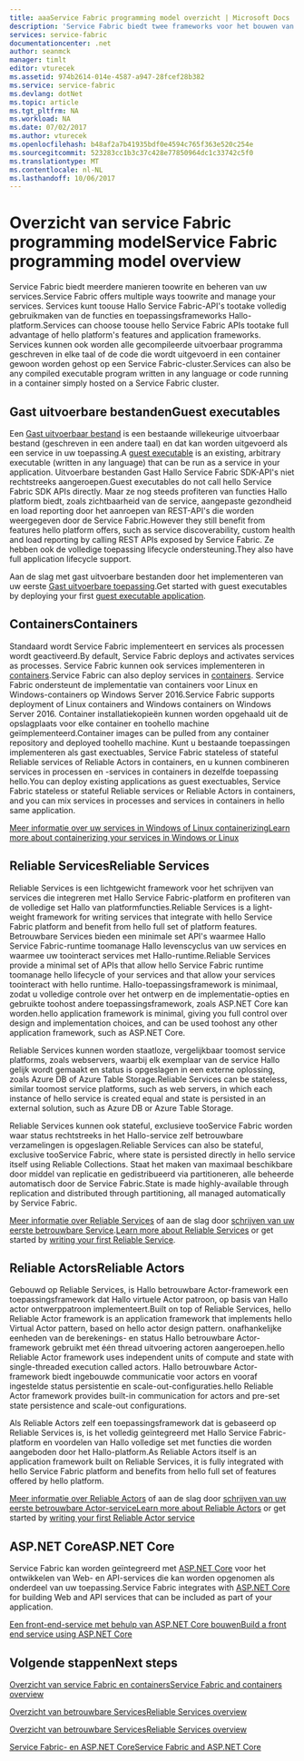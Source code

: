 ```yaml
---
title: aaaService Fabric programming model overzicht | Microsoft Docs
description: 'Service Fabric biedt twee frameworks voor het bouwen van services: Hallo actor framework en Hallo serviceframework. Ze bieden verschillende verschillen in eenvoud en controle.'
services: service-fabric
documentationcenter: .net
author: seanmck
manager: timlt
editor: vturecek
ms.assetid: 974b2614-014e-4587-a947-28fcef28b382
ms.service: service-fabric
ms.devlang: dotNet
ms.topic: article
ms.tgt_pltfrm: NA
ms.workload: NA
ms.date: 07/02/2017
ms.author: vturecek
ms.openlocfilehash: b48af2a7b41935bdf0e4594c765f363e520c254e
ms.sourcegitcommit: 523283cc1b3c37c428e77850964dc1c33742c5f0
ms.translationtype: MT
ms.contentlocale: nl-NL
ms.lasthandoff: 10/06/2017
---
```

# <a name="service-fabric-programming-model-overview"></a><span data-ttu-id="5546a-104">Overzicht van service Fabric programming model</span><span class="sxs-lookup"><span data-stu-id="5546a-104">Service Fabric programming model overview</span></span>
<span data-ttu-id="5546a-105">Service Fabric biedt meerdere manieren toowrite en beheren van uw services.</span><span class="sxs-lookup"><span data-stu-id="5546a-105">Service Fabric offers multiple ways toowrite and manage your services.</span></span> <span data-ttu-id="5546a-106">Services kunt toouse Hallo Service Fabric-API's tootake volledig gebruikmaken van de functies en toepassingsframeworks Hallo-platform.</span><span class="sxs-lookup"><span data-stu-id="5546a-106">Services can choose toouse hello Service Fabric APIs tootake full advantage of hello platform's features and application frameworks.</span></span> <span data-ttu-id="5546a-107">Services kunnen ook worden alle gecompileerde uitvoerbaar programma geschreven in elke taal of de code die wordt uitgevoerd in een container gewoon worden gehost op een Service Fabric-cluster.</span><span class="sxs-lookup"><span data-stu-id="5546a-107">Services can also be any compiled executable program written in any language or code running in a container simply hosted on a Service Fabric cluster.</span></span>

## <a name="guest-executables"></a><span data-ttu-id="5546a-108">Gast uitvoerbare bestanden</span><span class="sxs-lookup"><span data-stu-id="5546a-108">Guest executables</span></span>
<span data-ttu-id="5546a-109">Een [Gast uitvoerbaar bestand](service-fabric-deploy-existing-app.md) is een bestaande willekeurige uitvoerbaar bestand (geschreven in een andere taal) en dat kan worden uitgevoerd als een service in uw toepassing.</span><span class="sxs-lookup"><span data-stu-id="5546a-109">A [guest executable](service-fabric-deploy-existing-app.md) is an existing, arbitrary executable (written in any language) that can be run as a service in your application.</span></span> <span data-ttu-id="5546a-110">Uitvoerbare bestanden Gast Hallo Service Fabric SDK-API's niet rechtstreeks aangeroepen.</span><span class="sxs-lookup"><span data-stu-id="5546a-110">Guest executables do not call hello Service Fabric SDK APIs directly.</span></span> <span data-ttu-id="5546a-111">Maar ze nog steeds profiteren van functies Hallo platform biedt, zoals zichtbaarheid van de service, aangepaste gezondheid en load reporting door het aanroepen van REST-API's die worden weergegeven door de Service Fabric.</span><span class="sxs-lookup"><span data-stu-id="5546a-111">However they still benefit from features hello platform offers, such as service discoverability, custom health and load reporting by calling REST APIs exposed by Service Fabric.</span></span> <span data-ttu-id="5546a-112">Ze hebben ook de volledige toepassing lifecycle ondersteuning.</span><span class="sxs-lookup"><span data-stu-id="5546a-112">They also have full application lifecycle support.</span></span>

<span data-ttu-id="5546a-113">Aan de slag met gast uitvoerbare bestanden door het implementeren van uw eerste [Gast uitvoerbare toepassing](service-fabric-deploy-existing-app.md).</span><span class="sxs-lookup"><span data-stu-id="5546a-113">Get started with guest executables by deploying your first [guest executable application](service-fabric-deploy-existing-app.md).</span></span>

## <a name="containers"></a><span data-ttu-id="5546a-114">Containers</span><span class="sxs-lookup"><span data-stu-id="5546a-114">Containers</span></span>
<span data-ttu-id="5546a-115">Standaard wordt Service Fabric implementeert en services als processen wordt geactiveerd.</span><span class="sxs-lookup"><span data-stu-id="5546a-115">By default, Service Fabric deploys and activates services as processes.</span></span> <span data-ttu-id="5546a-116">Service Fabric kunnen ook services implementeren in [containers](service-fabric-containers-overview.md).</span><span class="sxs-lookup"><span data-stu-id="5546a-116">Service Fabric can also deploy services in [containers](service-fabric-containers-overview.md).</span></span> <span data-ttu-id="5546a-117">Service Fabric ondersteunt de implementatie van containers voor Linux en Windows-containers op Windows Server 2016.</span><span class="sxs-lookup"><span data-stu-id="5546a-117">Service Fabric supports deployment of Linux containers and Windows containers on Windows Server 2016.</span></span> <span data-ttu-id="5546a-118">Container installatiekopieën kunnen worden opgehaald uit de opslagplaats voor elke container en toohello machine geïmplementeerd.</span><span class="sxs-lookup"><span data-stu-id="5546a-118">Container images can be pulled from any container repository and deployed toohello machine.</span></span> <span data-ttu-id="5546a-119">Kunt u bestaande toepassingen implementeren als gast exectuables, Service Fabric stateless of stateful Reliable services of Reliable Actors in containers, en u kunnen combineren services in processen en -services in containers in dezelfde toepassing hello.</span><span class="sxs-lookup"><span data-stu-id="5546a-119">You can deploy existing applications as guest exectuables, Service Fabric stateless or stateful Reliable services or Reliable Actors in containers, and you can mix services in processes and services in containers in hello same application.</span></span>

[<span data-ttu-id="5546a-120">Meer informatie over uw services in Windows of Linux containerizing</span><span class="sxs-lookup"><span data-stu-id="5546a-120">Learn more about containerizing your services in Windows or Linux</span></span>](service-fabric-deploy-container.md)

## <a name="reliable-services"></a><span data-ttu-id="5546a-121">Reliable Services</span><span class="sxs-lookup"><span data-stu-id="5546a-121">Reliable Services</span></span>
<span data-ttu-id="5546a-122">Reliable Services is een lichtgewicht framework voor het schrijven van services die integreren met Hallo Service Fabric-platform en profiteren van de volledige set Hallo van platformfuncties.</span><span class="sxs-lookup"><span data-stu-id="5546a-122">Reliable Services is a light-weight framework for writing services that integrate with hello Service Fabric platform and benefit from hello full set of platform features.</span></span> <span data-ttu-id="5546a-123">Betrouwbare Services bieden een minimale set API's waarmee Hallo Service Fabric-runtime toomanage Hallo levenscyclus van uw services en waarmee uw toointeract services met Hallo-runtime.</span><span class="sxs-lookup"><span data-stu-id="5546a-123">Reliable Services provide a minimal set of APIs that allow hello Service Fabric runtime toomanage hello lifecycle of your services and that allow your services toointeract with hello runtime.</span></span> <span data-ttu-id="5546a-124">Hallo-toepassingsframework is minimaal, zodat u volledige controle over het ontwerp en de implementatie-opties en gebruikte toohost andere toepassingsframework, zoals ASP.NET Core kan worden.</span><span class="sxs-lookup"><span data-stu-id="5546a-124">hello application framework is minimal, giving you full control over design and implementation choices, and can be used toohost any other application framework, such as ASP.NET Core.</span></span>

<span data-ttu-id="5546a-125">Reliable Services kunnen worden staatloze, vergelijkbaar toomost service platforms, zoals webservers, waarbij elk exemplaar van de service Hallo gelijk wordt gemaakt en status is opgeslagen in een externe oplossing, zoals Azure DB of Azure Table Storage.</span><span class="sxs-lookup"><span data-stu-id="5546a-125">Reliable Services can be stateless, similar toomost service platforms, such as web servers, in which each instance of hello service is created equal and state is persisted in an external solution, such as Azure DB or Azure Table Storage.</span></span>

<span data-ttu-id="5546a-126">Reliable Services kunnen ook stateful, exclusieve tooService Fabric worden waar status rechtstreeks in het Hallo-service zelf betrouwbare verzamelingen is opgeslagen.</span><span class="sxs-lookup"><span data-stu-id="5546a-126">Reliable Services can also be stateful, exclusive tooService Fabric, where state is persisted directly in hello service itself using Reliable Collections.</span></span> <span data-ttu-id="5546a-127">Staat het maken van maximaal beschikbare door middel van replicatie en gedistribueerd via partitioneren, alle beheerde automatisch door de Service Fabric.</span><span class="sxs-lookup"><span data-stu-id="5546a-127">State is made highly-available through replication and distributed through partitioning, all managed automatically by Service Fabric.</span></span>

<span data-ttu-id="5546a-128">[Meer informatie over Reliable Services](service-fabric-reliable-services-introduction.md) of aan de slag door [schrijven van uw eerste betrouwbare Service](service-fabric-reliable-services-quick-start.md).</span><span class="sxs-lookup"><span data-stu-id="5546a-128">[Learn more about Reliable Services](service-fabric-reliable-services-introduction.md) or get started by [writing your first Reliable Service](service-fabric-reliable-services-quick-start.md).</span></span>

## <a name="reliable-actors"></a><span data-ttu-id="5546a-129">Reliable Actors</span><span class="sxs-lookup"><span data-stu-id="5546a-129">Reliable Actors</span></span>
<span data-ttu-id="5546a-130">Gebouwd op Reliable Services, is Hallo betrouwbare Actor-framework een toepassingsframework dat Hallo virtuele Actor patroon, op basis van Hallo actor ontwerppatroon implementeert.</span><span class="sxs-lookup"><span data-stu-id="5546a-130">Built on top of Reliable Services, hello Reliable Actor framework is an application framework that implements hello Virtual Actor pattern, based on hello actor design pattern.</span></span> <span data-ttu-id="5546a-131">onafhankelijke eenheden van de berekenings- en status Hallo betrouwbare Actor-framework gebruikt met één thread uitvoering actoren aangeroepen.</span><span class="sxs-lookup"><span data-stu-id="5546a-131">hello Reliable Actor framework uses independent units of compute and state with single-threaded execution called actors.</span></span> <span data-ttu-id="5546a-132">Hallo betrouwbare Actor-framework biedt ingebouwde communicatie voor actors en vooraf ingestelde status persistentie en scale-out-configuraties.</span><span class="sxs-lookup"><span data-stu-id="5546a-132">hello Reliable Actor framework provides built-in communication for actors and pre-set state persistence and scale-out configurations.</span></span>

<span data-ttu-id="5546a-133">Als Reliable Actors zelf een toepassingsframework dat is gebaseerd op Reliable Services is, is het volledig geïntegreerd met Hallo Service Fabric-platform en voordelen van Hallo volledige set met functies die worden aangeboden door het Hallo-platform.</span><span class="sxs-lookup"><span data-stu-id="5546a-133">As Reliable Actors itself is an application framework built on Reliable Services, it is fully integrated with hello Service Fabric platform and benefits from hello full set of features offered by hello platform.</span></span>

<span data-ttu-id="5546a-134">[Meer informatie over Reliable Actors](service-fabric-reliable-actors-introduction.md) of aan de slag door [schrijven van uw eerste betrouwbare Actor-service](service-fabric-reliable-actors-get-started.md)</span><span class="sxs-lookup"><span data-stu-id="5546a-134">[Learn more about Reliable Actors](service-fabric-reliable-actors-introduction.md) or get started by [writing your first Reliable Actor service](service-fabric-reliable-actors-get-started.md)</span></span>

## <a name="aspnet-core"></a><span data-ttu-id="5546a-135">ASP.NET Core</span><span class="sxs-lookup"><span data-stu-id="5546a-135">ASP.NET Core</span></span>
<span data-ttu-id="5546a-136">Service Fabric kan worden geïntegreerd met [ASP.NET Core](service-fabric-reliable-services-communication-aspnetcore.md) voor het ontwikkelen van Web- en API-services die kan worden opgenomen als onderdeel van uw toepassing.</span><span class="sxs-lookup"><span data-stu-id="5546a-136">Service Fabric integrates with [ASP.NET Core](service-fabric-reliable-services-communication-aspnetcore.md) for building Web and API services that can be included as part of your application.</span></span> 

[<span data-ttu-id="5546a-137">Een front-end-service met behulp van ASP.NET Core bouwen</span><span class="sxs-lookup"><span data-stu-id="5546a-137">Build a front end service using ASP.NET Core</span></span>](service-fabric-add-a-web-frontend.md)

## <a name="next-steps"></a><span data-ttu-id="5546a-138">Volgende stappen</span><span class="sxs-lookup"><span data-stu-id="5546a-138">Next steps</span></span>
[<span data-ttu-id="5546a-139">Overzicht van service Fabric en containers</span><span class="sxs-lookup"><span data-stu-id="5546a-139">Service Fabric and containers overview</span></span>](service-fabric-containers-overview.md)

[<span data-ttu-id="5546a-140">Overzicht van betrouwbare Services</span><span class="sxs-lookup"><span data-stu-id="5546a-140">Reliable Services overview</span></span>](service-fabric-reliable-services-introduction.md)

[<span data-ttu-id="5546a-141">Overzicht van betrouwbare Services</span><span class="sxs-lookup"><span data-stu-id="5546a-141">Reliable Services overview</span></span>](service-fabric-reliable-actors-introduction.md)

[<span data-ttu-id="5546a-142">Service Fabric- en ASP.NET Core</span><span class="sxs-lookup"><span data-stu-id="5546a-142">Service Fabric and ASP.NET Core </span></span>](service-fabric-reliable-services-communication-aspnetcore.md)




